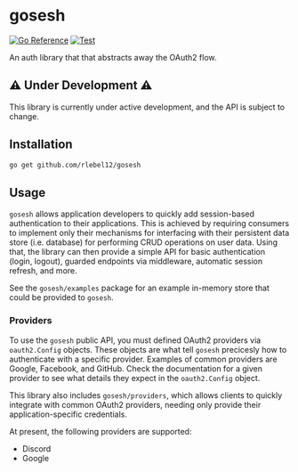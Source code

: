 # gosesh
[![Go Reference](https://pkg.go.dev/badge/github.com/rlebel12/gosesh.svg)](https://pkg.go.dev/github.com/rlebel12/gosesh)
[![Test](https://github.com/rlebel12/gosesh/actions/workflows/test.yml/badge.svg)](https://github.com/rlebel12/gosesh/actions/workflows/test.yml)

An auth library that that abstracts away the OAuth2 flow.

## ⚠️ Under Development ⚠️
This library is currently under active development, and the API is subject to change.

## Installation
```bash
go get github.com/rlebel12/gosesh
```

## Usage
`gosesh` allows application developers to quickly add session-based authentication to their applications. This is achieved by requiring consumers to implement only their mechanisms for interfacing with their persistent data store (i.e. database) for performing CRUD operations on user data. Using that, the library can then provide a simple API for basic authentication (login, logout), guarded endpoints via middleware, automatic session refresh, and more.

See the `gosesh/examples` package for an example in-memory store that could be provided to `gosesh`.


### Providers
To use the `gosesh` public API, you must defined OAuth2 providers via `oauth2.Config` objects. These objects are what tell `gosesh` precicesly how to authenticate with a specific provider. Examples of common providers are Google, Facebook, and GitHub. Check the documentation for a given provider to see what details they expect in the `oauth2.Config` object.

This library also includes `gosesh/providers`, which allows clients to quickly integrate with common OAuth2 providers, needing only provide their application-specific credentials.

At present, the following providers are supported:
- Discord
- Google
